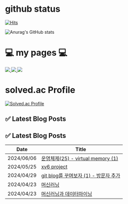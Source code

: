 # github status 
[![Hits](https://hits.seeyoufarm.com/api/count/incr/badge.svg?url=https%3A%2F%2Fgithub.com%2Famm0124&count_bg=%23030303&title_bg=%233CC0B2&icon=github.svg&icon_color=%231F1595&title=Github&edge_flat=false)](https://hits.seeyoufarm.com)

![Anurag's GitHub stats](https://github-readme-stats.vercel.app/api?username=amm0124&hide=contribs,prs&show_icons=true&theme=)

# 💻 my pages 💻

<a href="https://m.blog.naver.com/internet_home"> <img src="https://img.shields.io/badge/naverBlog💻-03C75A?style=for-the-badge&logo=Naver&logoColor=white"> </a> 
<a href="https://amm0124.github.io"><img src="https://img.shields.io/badge/githubPages💻-222222?style=for-the-badge&logo=githubpages&logoColor=white"> </a> 
<a href="https://www.youtube.com/channel/UCblbF27n4nAeekvkJpfwQ-w"> <img src="https://img.shields.io/badge/Youtube🎸-FF0000?style=for-the-badge&logo=Youtube&logoColor=white"> </a>

# solved.ac Profile  
[![Solved.ac Profile](http://mazassumnida.wtf/api/v2/generate_badge?boj=amm0124)](https://solved.ac/amm0124/) 


















## ✅ Latest Blog Posts

## ✅ Latest Blog Posts

| Date       | Title |
|------------|-------|
| 2024/06/06 | [운영체제(25) - virtual memory (1)](https://amm0124.github.io/posts/virtualMemory(1)/) |
| 2024/05/25 | [xv6 project](https://amm0124.github.io/posts/xv6(1)/) |
| 2024/04/29 | [git blog를 꾸며보자 (1) - 방문자 추가](https://amm0124.github.io/posts/decorate_git_blog(1)/) |
| 2024/04/23 | [머신러닝](https://amm0124.github.io/posts/ML(2)/) |
| 2024/04/23 | [머신러닝과 데이터마이닝](https://amm0124.github.io/posts/ML(1)/) |
